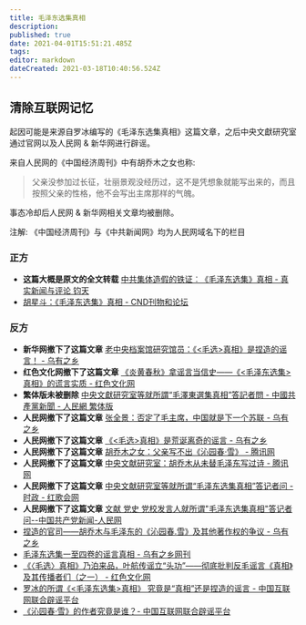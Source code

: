 ```yaml
---
title: 毛泽东选集真相
description: 
published: true
date: 2021-04-01T15:51:21.485Z
tags: 
editor: markdown
dateCreated: 2021-03-18T10:40:56.524Z
---
```


## 清除互联网记忆

起因可能是来源自罗冰编写的《毛泽东选集真相》这篇文章，之后中央文獻研究室通过官网以及人民网 & 新华网进行辟谣。

来自人民网的《中国经济周刊》中有胡乔木之女也称:

> 父亲没参加过长征，壮丽景观没经历过，这不是凭想象就能写出来的，而且按照父亲的性格，他不会写出主席那样的气魄。

事态冷却后人民网 & 新华网相关文章均被删除。

注解: 《中国经济周刊》与《中共新闻网》均为人民网域名下的栏目

### 正方

+ **这篇大概是原文的全文转载** [中共集体造假的铁证︰《毛泽东选集》真相 - 真实新闻与评论 钧天](https://web.archive.org/web/20210131102456/https://5455.org/history/95647.html)
+ [胡星斗：《毛泽东选集》真相 - CND刊物和论坛](https://web.archive.org/web/20210131095233/https://hx.cnd.org/2018/10/01/胡星斗：《毛泽东选集》真相/)

### 反方

+ **新华网撤下了这篇文章** [老中央档案馆研究馆员：《<毛选>真相》是捏造的谣言！ - 乌有之乡](https://web.archive.org/web/20210131095336/http://www.wyzxwk.com/Article/lishi/2012/02/282867.html)
+ **红色文化网撤下了这篇文章** [《炎黄春秋》拿谣言当信史——《<毛泽东选集>真相》的谎言实质 - 红色文化网](https://web.archive.org/web/20210131094200/http://www.hswh.org.cn/e/DoPrint/index.php?classid=36&id=39615 "https://web.archive.org/web/20210131101905/http://www.hswh.org.cn/wzzx/index_1080.html?v=1612034105")
+ **繁体版未被删除** [中央文獻研究室等就所謂“毛澤東選集真相”答記者問 - 中國共產黨新聞 - 人民網 繁体版](https://web.archive.org/web/20210131094407/http://cpc.people.com.cn/BIG5/218984/218989/14778293.html)
+ **人民网撤下了这篇文章** [张全景：否定了毛主席，中国就是下一个苏联 - 乌有之乡](https://web.archive.org/web/20210131095342/http://www.wyzxwk.com/Article/zatan/2011/11/268548.html)
+ **人民网撤下了这篇文章** [《<毛选>真相》是荒诞离奇的谣言 - 乌有之乡](https://web.archive.org/web/20201019205114/http://www.wyzxwk.com/Article/lishi/2012/01/278941.html)
+ **人民网撤下了这篇文章** [胡乔木之女：父亲写不出《沁园春·雪》 - 腾讯网](https://web.archive.org/web/20100918145550/http://news.qq.com/a/20100915/000694.htm)
+ **人民网撤下了这篇文章** [中央文献研究室：胡乔木从未替毛泽东写过诗 - 腾讯网](https://web.archive.org/web/20190913074943/https://news.qq.com/a/20110526/000177.htm)
+ **人民网撤下了这篇文章** [中央文献研究室等就所谓“毛泽东选集真相”答记者问 - 时政 - 红歌会网](https://web.archive.org/web/20150421100343/http://www.szhgh.com/Article/news/politics/1024.html)
+ **人民网撤下了这篇文章** [文献 党史 党校发言人就所谓"毛泽东选集真相"答记者问--中国共产党新闻-人民网](https://web.archive.org/web/20110530024025/http://dangshi.people.com.cn/GB/138900/14738280.html)
+ [捏造的官司——胡乔木与毛泽东的《沁园春.雪》及其他著作权的争议 - 乌有之乡](https://web.archive.org/web/20210131095810/http://www.wyzxwk.com/Article/lishi/2011/06/230755.html)
+ [毛泽东选集一至四卷的谣言真相 - 乌有之乡网刊](https://web.archive.org/web/20160310130552/http://www.wyzxwk.com/Article/lishi/2013/12/310294.html)
+ [《〈毛选〉真相》乃泊来品，叶航传谣立“头功”——彻底批判反毛谣言《真相》及其传播者们（之一） - 红色文化网](https://web.archive.org/web/20170806140214/http://www.hswh.org.cn/wzzx/llyd/ls/2013-05-02/17108.html)
+ [罗冰的所谓《<毛泽东选集>真相》 究竟是“真相”还是捏造的谣言 - 中国互联网联合辟谣平台](https://web.archive.org/web/20210131095535/https://www.piyao.org.cn/2018-12/03/c_1210006113.htm)
+ [《沁园春·雪》的作者究竟是谁？- 中国互联网联合辟谣平台](https://web.archive.org/web/20181227112833/http://www.piyao.org.cn/2018-12/06/c_1210006103.htm)
